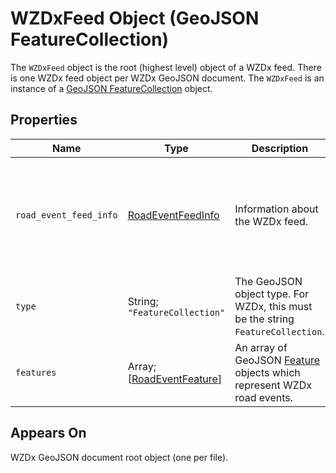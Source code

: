 # WZDxFeed Object (GeoJSON FeatureCollection)
The `WZDxFeed` object is the root (highest level) object of a WZDx feed. There is one WZDx feed object per WZDx GeoJSON document. The `WZDxFeed` is an instance of a [GeoJSON FeatureCollection](https://tools.ietf.org/html/rfc7946#section-3.3) object.

## Properties
Name | Type | Description | Conformance | Notes
--- | --- | --- | --- | ---
`road_event_feed_info` | [RoadEventFeedInfo](/spec-content/objects/RoadEventFeedInfo.md) | Information about the WZDx feed. | Required | This is a WZDx-specific [foreign member](https://tools.ietf.org/html/rfc7946#section-6.1) and is not part of the GeoJSON specification.
`type` | String; `"FeatureCollection"` | The GeoJSON object type. For WZDx, this must be the string `FeatureCollection`. | Required | This is a GeoJSON property.
`features` | Array; \[[RoadEventFeature](/spec-content/objects/RoadEventFeature.md)\] | An array of GeoJSON [Feature](https://tools.ietf.org/html/rfc7946#section-3.2) objects which represent WZDx road events. | Required | 

## Appears On
WZDx GeoJSON document root object (one per file).
